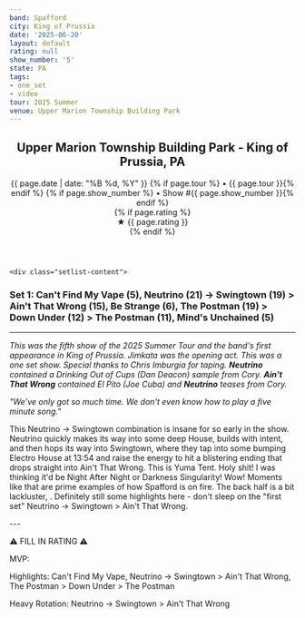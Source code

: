 ```yaml
---
band: Spafford
city: King of Prussia
date: '2025-06-20'
layout: default
rating: null
show_number: '5'
state: PA
tags:
- one_set
- video
tour: 2025 Summer
venue: Upper Marion Township Building Park
---
```


<article class="show-card">
    <header class="show-header">
        <h1>Upper Marion Township Building Park - King of Prussia, PA</h1>
        <div class="show-meta">
            {{ page.date | date: "%B %d, %Y" }}
            {% if page.tour %} • {{ page.tour }}{% endif %}
            {% if page.show_number %} • Show #{{ page.show_number }}{% endif %}
        </div>
        {% if page.rating %}
        <div class="show-rating">★ {{ page.rating }}</div>
        {% endif %}
    </header>
    
    <div class="setlist-content">
<h3 class="setlist-header"><strong>Set 1:</strong>  Can't Find My Vape (5), Neutrino (21) -> Swingtown (19) > Ain't That Wrong (15), Be Strange (6), The Postman (19) > Down Under (12) > The Postman (11), Mind's Unchained (5)</h3>
<hr class="section-divider">
<p class="show-notes"><em>This was the fifth show of the 2025 Summer Tour and the band's first appearance in King of Prussia. Jimkata was the opening act. This was a one set show. Special thanks to Chris Imburgia for taping. <strong>Neutrino</strong> contained a Drinking Out of Cups (Dan Deacon) sample from Cory. <strong>Ain't That Wrong</strong> contained El Pito (Joe Cuba) and <strong>Neutrino</strong> teases from Cory.</em></p>
<p class="show-notes"><em>"We've only got so much time. We don't even know how to play a five minute song."</em></p>
<p class="review-text">This Neutrino -> Swingtown combination is insane for so early in the show. Neutrino quickly makes its way into some deep House, builds with intent, and then hops its way into Swingtown, where they tap into some bumping Electro House at 13:54 and raise the energy to hit a blistering ending that drops straight into Ain't That Wrong. This is Yuma Tent. Holy shit! I was thinking it'd be Night After Night or Darkness Singularity! Wow! Moments like that are prime examples of how Spafford is on fire. The back half is a bit lackluster, . Definitely still some highlights here - don't sleep on the "first set" Neutrino -> Swingtown > Ain't That Wrong.</p>
<p class="review-text">---</p>
<p class="review-text">⚠️ FILL IN RATING ⚠️</p>
<p class="review-text">MVP:</p>
<p class="review-text">Highlights:  Can't Find My Vape, Neutrino -> Swingtown > Ain't That Wrong, The Postman > Down Under > The Postman</p>
<p class="review-text">Heavy Rotation:  Neutrino -> Swingtown > Ain't That Wrong</p>
    </div>
</article>